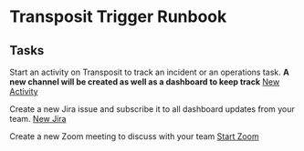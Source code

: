# Transposit Trigger Runbook

## Tasks

Start an activity on Transposit to track an incident or an operations task. **A new channel will be created as well as a dashboard to keep track**
[New Activity](https://console.transposit.com/mc/t/yoko-test/actions/create_transposit_activity)

Create a new Jira issue and subscribe it to all dashboard updates from your team.
[New Jira](https://console.transposit.com/mc/t/yoko-test/actions/new_jira)

Create a new Zoom meeting to discuss with your team
[Start Zoom](https://console.transposit.com/mc/t/yoko-test/actions/create_zoom)

